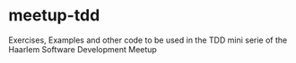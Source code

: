 # meetup-tdd
Exercises, Examples and other code to be used in the TDD mini serie of the Haarlem Software Development Meetup
